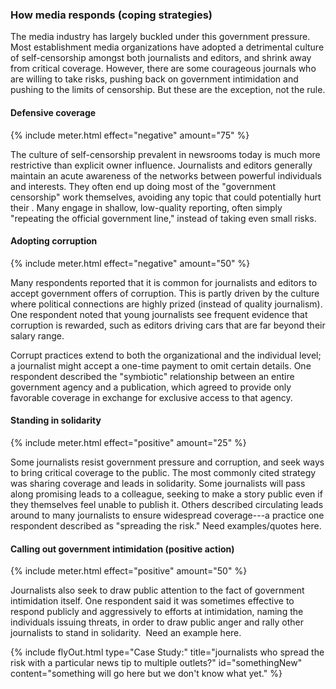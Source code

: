 ### How media responds (coping strategies)

The media industry has largely buckled under this government pressure. Most establishment media organizations have adopted a detrimental culture of self-censorship amongst both journalists and editors, and shrink away from critical coverage. However, there are some courageous journals who are willing to take risks, pushing back on government intimidation and pushing to the limits of censorship. But these are the exception, not the rule.

#### Defensive coverage

{% include meter.html effect="negative" amount="75" %}

The culture of self-censorship prevalent in newsrooms today is much more restrictive than explicit owner influence. Journalists and editors generally maintain an acute awareness of the networks between powerful individuals and interests. They often end up doing most of the "government censorship" work themselves, avoiding any topic that could potentially hurt their . Many engage in shallow, low-quality reporting, often simply "repeating the official government line," instead of taking even small risks.

#### Adopting corruption

{% include meter.html effect="negative" amount="50" %}

Many respondents reported that it is common for journalists and editors to accept government offers of corruption. This is partly driven by the culture where political connections are highly prized (instead of quality journalism). One respondent noted that young journalists see frequent evidence that corruption is rewarded, such as editors driving cars that are far beyond their salary range.

Corrupt practices extend to both the organizational and the individual level; a journalist might accept a one-time payment to omit certain details. One respondent described the "symbiotic" relationship between an entire government agency and a publication, which agreed to provide only favorable coverage in exchange for exclusive access to that agency.

#### Standing in solidarity

{% include meter.html effect="positive" amount="25" %}

Some journalists resist government pressure and corruption, and seek ways to bring critical coverage to the public. The most commonly cited strategy was sharing coverage and leads in solidarity. Some journalists will pass along promising leads to a colleague, seeking to make a story public even if they themselves feel unable to publish it. Others described circulating leads around to many journalists to ensure widespread coverage---a practice one respondent described as "spreading the risk." Need examples/quotes here.

#### Calling out government intimidation (positive action)

{% include meter.html effect="positive" amount="50" %}

Journalists also seek to draw public attention to the fact of government intimidation itself. One respondent said it was sometimes effective to respond publicly and aggressively to efforts at intimidation, naming the individuals issuing threats, in order to draw public anger and rally other journalists to stand in solidarity.  Need an example here.

{% include flyOut.html type="Case Study:" title="journalists who spread the risk with a particular news tip to multiple outlets?" id="somethingNew" content="something will go here but we don't know what yet." %}
